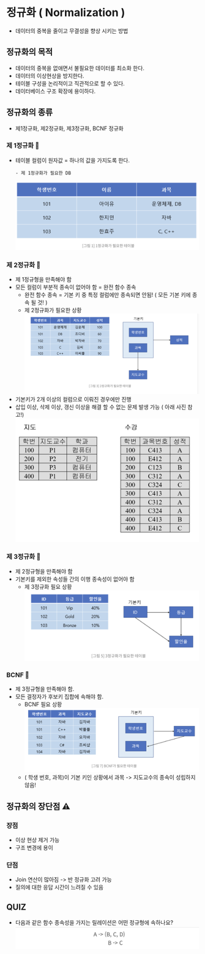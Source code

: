 # 정규화 ( Normalization )

- 데이터의 중복을 줄이고 무결성을 향상 시키는 방법

## 정규화의 목적

- 데이터의 중복을 없애면서 불필요한 데이터를 최소화 한다.
- 데이터의 이상현상을 방지한다.
- 테이블 구성을 논리적이고 직관적으로 할 수 있다.
- 데이터베이스 구조 확장에 용이하다.

## 정규화의 종류

- 제1정규화, 제2정규화, 제3정규화, BCNF 정규화

### 제 1정규화 🎯

- 테이블 컬럼이 원자값 = 하나의 값을 가지도록 한다.

      - 제 1정규화가 필요한 DB

  ![제1정규화](../DataBase/Image/제1정규화_필요.png)

### 제 2정규화 🎯

- 제 1정규형을 만족해야 함
- 모든 컬럼이 부분적 종속이 없어야 함 = 완전 함수 종속
  - 완전 함수 종속 = 기본 키 중 특정 컬럼에만 종속되면 안됨! ( 모든 기본 키에 종속 될 것! )
  - 제 2정규화가 필요한 상황
    ![제2정규화](../DataBase/Image/제2정규화_필요.png)
- 기본키가 2개 이상의 컬럼으로 이뤄진 경우에만 진행
- 삽입 이상, 삭제 이상, 갱신 이상을 해결 할 수 없는 문제 발생 가능 ( 아래 사진 참고!)
  ![이상](../DataBase/Image/이상.png)

### 제 3정규화 🎯

- 제 2정규형을 만족해야 함
- 기본키를 제외한 속성들 간의 이행 종속성이 없어야 함
  - 제 3정규화 필요 상황
    ![제3정규화](../DataBase/Image/제3정규화_필요.png)

### BCNF 🎯

- 제 3정규형을 만족해야 함.
- 모든 결정자가 후보키 집합에 속해야 함.
  - BCNF 필요 상황
    ![BCNF](../DataBase/Image/BCNF_필요.png)
  - ( 학생 번호, 과목)이 기본 키인 상황에서 과목 -> 지도교수의 종속이 성립하지 않음!

## 정규화의 장단점 ⚠️

### 장점

- 이상 현상 제거 가능
- 구조 변경에 용이

### 단점

- Join 연산이 많아짐 -> 반 정규화 고려 가능
- 질의에 대한 응답 시간이 느려질 수 있음

## QUIZ

- 다음과 같은 함수 종속성을 가지는 릴레이션은 어떤 정규형에 속하나요?
  ![QUIZ](../DataBase/Image/Quiz.png)
